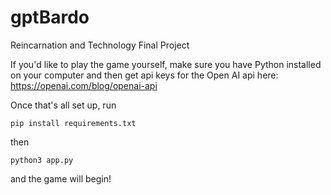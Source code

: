 # gptBardo
Reincarnation and Technology Final Project

If you'd like to play the game yourself, make sure you have Python installed on your computer and then get api keys for the Open AI api here:
https://openai.com/blog/openai-api

Once that's all set up, run 
```
pip install requirements.txt
```

then
```
python3 app.py
```

and the game will begin!
